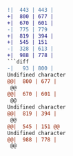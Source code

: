 ```diff
!|  443 | 443 |
+|  800 | 677 |
+|  670 | 601 |
-|  775 | 779
+|  819 | 394 |
+|  545 | 151
-|  328 | 613 |
+|  988 | 778 |
```diff
-|   93 | 800 |
Undifined character
@@|  800 | 677 | @@
@@|  670 | 601 | @@
Undifined character
@@|  819 | 394 | @@
@@|  545 | 151 @@
Undifined character
@@|  988 | 778 | @@
